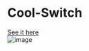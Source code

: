 # Cool-Switch

<a href="coolswitch.netlify.app" target="_blank" rel="norrefer">See it here</a><br />
![image](https://user-images.githubusercontent.com/65428910/235279273-c96bac55-e882-458d-bb69-5574d322062d.png)
